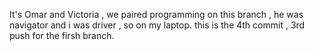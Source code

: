 It's Omar and Victoria ,
we paired programming on this branch , he was navigator and i was driver , so on my laptop.
this is the 4th commit , 3rd push for the firsh branch.